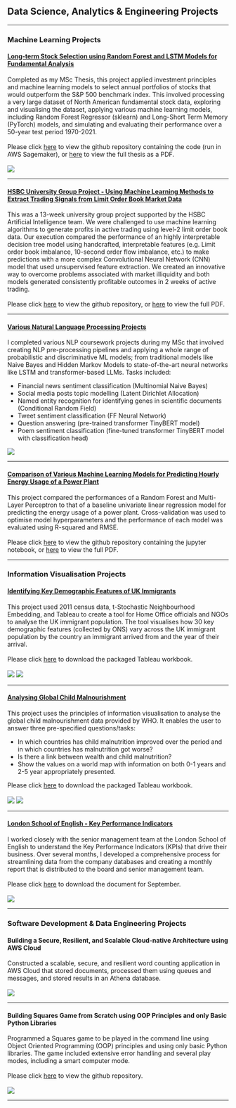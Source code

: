 ## Data Science, Analytics & Engineering Projects

---

### Machine Learning Projects

#### [Long-term Stock Selection using Random Forest and LSTM Models for Fundamental Analysis](https://github.com/mlwynne24/Long-Term-Stock-Selection)

Completed as my MSc Thesis, this project applied investment principles and machine learning models to select annual portfolios of stocks that would outperform the S&P 500 benchmark index. This involved processing a very large dataset of North American fundamental stock data, exploring and visualising the dataset, applying various machine learning models, including Random Forest Regressor (sklearn) and Long-Short Term Memory (PyTorch) models, and simulating and evaluating their performance over a 50-year test period 1970-2021.
<br><br>
Please click [here](https://github.com/mlwynne24/Long-Term-Stock-Selection) to view the github repository containing the code (run in AWS Sagemaker), or [here](/pdf/Long-term%20Stock%20Selection%20using%20Random%20Forest%20and%20LSTM%20Models%20for%20Fundamental%20Analysis.pdf) to view the full thesis as a PDF.
<br><br>
<img src="images/restricted_performance.png?raw=true"/>

---
#### [HSBC University Group Project - Using Machine Learning Methods to Extract Trading Signals from Limit Order Book Market Data](https://github.com/mlwynne24/HSBC-Limit-Order-Book-Data-Project-)

This was a 13-week university group project supported by the HSBC Artificial Intelligence team. We were challenged to use machine learning algorithms to generate profits in active trading using level-2 limit order book data. Our execution compared the performance of an highly interpretable decision tree model using handcrafted, interpretable features (e.g. Limit order book imbalance, 10-second order flow imbalance, etc.) to make predictions with a more complex Convolutional Neural Network (CNN) model that used unsupervised feature extraction. We created an innovative way to overcome problems associated with market illiquidity and both models generated consistently profitable outcomes in 2 weeks of active trading.
<br><br>
Please click [here](https://github.com/mlwynne24/HSBC-Limit-Order-Book-Data-Project-) to view the github repository, or [here](pdf/Extracting%20Trading%20Signals%20from%20Limit%20Order%20Book%20Market%20Data.pdf) to view the full PDF.

---
#### [Various Natural Language Processing Projects](https://github.com/mlwynne24/Various-NLP-Projects/)

I completed various NLP coursework projects during my MSc that involved creating NLP pre-processing pipelines and applying a whole range of probabilistic and discriminative ML models; from traditional models like Naive Bayes and Hidden Markov Models to state-of-the-art neural networks like LSTM and transformer-based LLMs. Tasks included:

 - Financial news sentiment classification (Multinomial Naive Bayes)
 - Social media posts topic modelling (Latent Dirichlet Allocation)
 - Named entity recognition for identifying genes in scientific documents (Conditional Random Field)
 - Tweet sentiment classification (FF Neural Network)
 - Question answering (pre-trained transformer TinyBERT model)
 - Poem sentiment classification (fine-tuned transformer TinyBERT model with classification head)

<!-- end of the list -->

<img src="images/BERT_sentiment_classifier.png?raw=true"/>

---
#### [Comparison of Various Machine Learning Models for Predicting Hourly Energy Usage of a Power Plant](https://github.com/mlwynne24/Comparing-ML-Model-Performance-on-Regression-Task/)

This project compared the performances of a Random Forest and Multi-Layer Perceptron to that of a baseline univariate linear regression model for predicting the energy usage of a power plant. Cross-validation was used to optimise model hyperparameters and the performance of each model was evaluated using R-squared and RMSE.
<br><br>
Please click [here](https://github.com/mlwynne24/Comparing-ML-Model-Performance-on-Regression-Task/) to view the github repository containing the jupyter notebook, or [here](/pdf/Predicting%20Energy%20Usage%20of%20a%20Power%20Plant.pdf) to view the full PDF.

---

### Information Visualisation Projects

#### [Identifying Key Demographic Features of UK Immigrants](/files/UK%20Immigrant%20Analysis.twbx)

This project used 2011 census data, t-Stochastic Neighbourhood Embedding, and Tableau to create a tool for Home Office officials and NGOs to analyse the UK immigrant population. The tool visualises how 30 key demographic features (collected by ONS) vary across the UK immigrant population by the country an immigrant arrived from and the year of their arrival.
<br><br>
Please click [here](/files/UK%20Immigrant%20Analysis.twbx) to download the packaged Tableau workbook.
<br><br>
<img src="images/immigrant_analysis_1.png?raw=true"/>
<img src="images/Immigrant_analysis_2.png?raw=true"/>

---
#### [Analysing Global Child Malnourishment](/files/Global%20Child%20Malnourishment%20Analysis.twbx)

This project uses the principles of information visualisation to analyse the global child malnourishment data provided by WHO. It enables the user to answer three pre-specified questions/tasks:
 - In which countries has child malnutrition improved over the period and in which countries has malnutrition got worse?
 - Is there a link between wealth and child malnutrition?
 - Show the values on a world map with information on both 0-1 years and 2-5 year appropriately presented.

<!-- end of the list -->

Please click [here](/files/Global%20Child%20Malnourishment%20Analysis.twbx) to download the packaged Tableau workbook.
<br><br>
<img src="images/child_malnourishment_1.png?raw=true"/>
<img src="images/child_malnourishment_2.png?raw=true"/>

---
#### [London School of English - Key Performance Indicators](/pdf/LSE%20September%20Monthly%20KPIs%20Report.pdf)

I worked closely with the senior management team at the London School of English to understand the Key Performance Indicators (KPIs) that drive their business. Over several months, I developed a comprehensive process for streamlining data from the company databases and creating a monthly report that is distributed to the board and senior management team.
<br><br>
Please click [here](/pdf/LSE%20September%20Monthly%20KPIs%20Report.pdf) to download the document for September.
<br><br>
<img src="images/Nationalities%20DB_Sept.png?raw=true"/>

---
### Software Development & Data Engineering Projects

#### Building a Secure, Resilient, and Scalable Cloud-native Architecture using AWS Cloud

Constructed a scalable, secure, and resilient word counting application in AWS Cloud that stored documents, processed them using queues and messages, and stored results in an Athena database.
<br><br>
<img src="images/architecture_diagram.vpd.png?raw=true"/>

---
#### Building Squares Game from Scratch using OOP Principles and only Basic Python Libraries

Programmed a Squares game to be played in the command line using Object Oriented Programming (OOP) principles and using only basic Python libraries. The game included extensive error handling and several play modes, including a smart computer mode.
<br><br>
Please click [here]() to view the github repository.
<br><br>
<img src="images/squares.png?raw=true"/>

---
